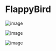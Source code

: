 # FlappyBird
 
![image](https://github.com/user-attachments/assets/04bfaf94-f7bd-4948-af98-d6f328c70af5)

![image](https://github.com/user-attachments/assets/6952bb1d-bfe3-43d8-a00f-d829888a7b0e)

![image](https://github.com/user-attachments/assets/7961038b-fa29-4978-82e5-5918f8ef2b09)

